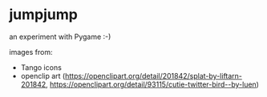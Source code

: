jumpjump
========

an experiment with Pygame :-)


images from:
- Tango icons
- openclip art (https://openclipart.org/detail/201842/splat-by-liftarn-201842, https://openclipart.org/detail/93115/cutie-twitter-bird--by-luen)

